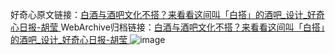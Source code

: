 好奇心原文链接：[白酒与酒吧文化不搭？来看看这间叫「白搭」的酒吧_设计_好奇心日报-胡莹 ](https://www.qdaily.com/articles/12167.html)
WebArchive归档链接：[白酒与酒吧文化不搭？来看看这间叫「白搭」的酒吧_设计_好奇心日报-胡莹 ](http://web.archive.org/web/20171121213432/http://www.qdaily.com:80/articles/12167.html)
![image](http://ww3.sinaimg.cn/large/007d5XDply1g3x03xszwdj30u05ep7wh)